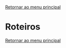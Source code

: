 [Retornar ao menu principal](https://github.com/Mateus-cpa/manual-material/blob/main/README.md)
# Roteiros

[Retornar ao menu principal](https://github.com/Mateus-cpa/manual-material/blob/main/README.md)